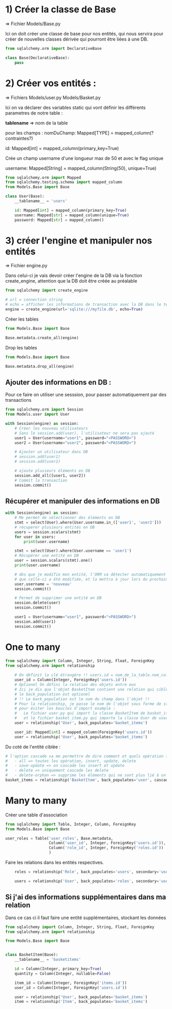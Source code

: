 # 1) Créer la classe de Base

=> Fichier Models/Base.py

Ici on doit créer une classe de base pour nos entités, qui nous servira pour créer
de nouvelles classes dérivée qui pourront être liées à une DB.

```python
from sqlalchemy.orm import DeclarativeBase

class Base(DeclarativeBase):
    pass
```

# 2) Créer vos entités : 

=> Fichiers Models/user.py Models/Basket.py

Ici on va déclarer des variables static qui vont définir les différents parametres 
de notre table : 

__tablename__ => nom de la table

pour les champs : 
nomDuChamp: Mapped[TYPE] = mapped_column(?contraintes?)

id: Mapped[int] = mapped_column(primary_key=True)

Crée un champ username d'une longueur max de 50 et avec le flag unique

username: Mapped[String] = mapped_column(String(50), unique=True)
```python
from sqlalchemy.orm import Mapped
from sqlalchemy.testing.schema import mapped_column
from Models.Base import Base

class User(Base):
    __tablename__ = 'users'

    id: Mapped[int] = mapped_column(primary_key=True)
    username: Mapped[str] = mapped_column(unique=True)
    password: Mapped[str] = mapped_column()
```

# 3) créer l'engine et manipuler nos entités 

=> Fichier engine.py

Dans celui-ci je vais devoir créer l'engine de la DB via la fonction create_engine, 
attention que la DB doit être créée au préalable

```python
from sqlalchemy import create_engine

# url = connection string
# echo = afficher les informations de transaction avec la DB dans le terminal
engine = create_engine(url='sqlite:///myfile.db', echo=True)
```
Créer les tables 
```python
from Models.Base import Base

Base.metadata.create_all(engine)
```
Drop les tables
```python
from Models.Base import Base

Base.metadata.drop_all(engine)
```

## Ajouter des informations en DB :

Pour ce faire on utiliser une sesssion, pour passer automatiquement par des transactions
```python
from sqlalchemy.orm import Session
from Models.user import User

with Session(engine) as session:
    # Créer les nouveau utilisateurs
    # Sans le session.add(user), l'utilisateur ne sera pas ajouté
    user1 = User(username="user1", password="<PASSWORD>")
    user2 = User(username="user2", password="<PASSWORD>")

    # Ajouter un utilisateur dans DB
    # session.add(user1)
    # session.add(user2)

    # ajoute plusieurs éléments en DB
    session.add_all([user1, user2])
    # Commit la transaction
    session.commit()
```

## Récupérer et manipuler des informations en DB
```python
with Session(engine) as session:
    # Me permet de sélectionner des éléments en DB
    stmt = select(User).where(User.username.in_(['user1', 'user2']))
    # récuperer plusieurs entités en DB
    users = session.scalars(stmt)
    for user in users:
        print(user.username)

    stmt = select(User).where(User.username == 'user1')
    # Récupérer une entité en DB
    user = session.scalars(stmt).one()
    print(user.username)

    # dès que je modifie mon entité, l'ORM va détecter automatiquement
    # que celle-ci a été modifiée, et la mettra à jour lors du prochain commit.
    user.username = 'nouveau'
    session.commit()

    # Permet de supprimer une entité en DB
    session.delete(user)
    session.commit()

    user1 = User(username="user1", password="<PASSWORD>")
    session.add(user1)
    session.commit()
```

# One to many
```python
from sqlalchemy import Column, Integer, String, Float, ForeignKey
from sqlalchemy.orm import relationship
    
    # On définit la clé étrangère !! users.id = nom_de_la_table.nom_colonne
    user_id = Column(Integer, ForeignKey('users.id'))
    # Optionel On défini la relation des objets entre eux
    # Ici je dis que l'objet BasketItem contient une relation qui cible l'objet User
    # le back_population est optionel
    # !! Le back_population est le nom du champ dans l'objet !!
    # Pour la relationship, je passe le nom de l'objet sous forme de string,
    # pour éviter les boucles d'import example : 
    #   Le fichier user.py qui import la classe BasketItem de basket_item.py
    #   et le fichier basket_item.py qui importe la classe User de user.py
    user = relationship('User', back_populates='basket_items')
```
```python
    user_id: Mapped[int] = mapped_column(ForeignKey('users.id'))
    user = relationship('User', back_populates='basket_items')
```

Du coté de l'entité ciblée :
```python
# l'option cascade va me permettre de dire comment et quels opération faire en cascade 
#   - all => toutes les opération, insert, update, delete
#   - save-update => on cascade les insert et update
#   - delete => uniquement cascade les delete
#   - delete-orphan => supprime les éléments qui ne sont plus lié à un parent automatiquement.
basket_items = relationship('BasketItem', back_populates='user', cascade='all, delete-orphan')
```

# Many to many
Créer une table d'association
```python
from sqlalchemy import Table, Integer, Column, ForeignKey
from Models.Base import Base

user_roles = Table('user_roles', Base.metadata,
                   Column('user_id', Integer, ForeignKey('users.id')),
                   Column('role_id', Integer, ForeignKey('roles.id'))
                   )
```

Faire les relations dans les entités respectives.

```python
    roles = relationship('Role', back_populates='users', secondary='user_roles')
```

```python
    users = relationship('User', back_populates='roles', secondary='user_roles')
```
## Si j'ai des informations supplémentaires dans ma relation

Dans ce cas ci il faut faire une entité supplémentaires, stockant les données
```python
from sqlalchemy import Column, Integer, String, Float, ForeignKey
from sqlalchemy.orm import relationship

from Models.Base import Base


class BasketItem(Base):
    __tablename__ = 'basketitems'

    id = Column(Integer, primary_key=True)
    quantity = Column(Integer, nullable=False)

    item_id = Column(Integer, ForeignKey('items.id'))
    user_id = Column(Integer, ForeignKey('users.id'))

    user = relationship('User', back_populates='basket_items')
    item = relationship('Item', back_populates='basket_items')
```